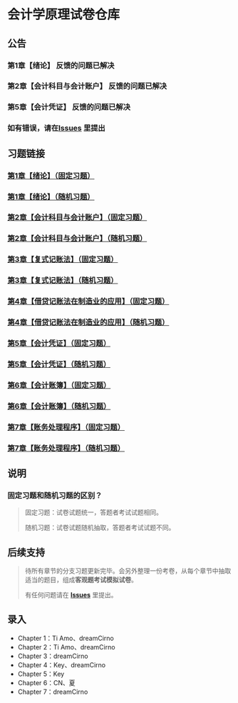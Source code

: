 # 会计学原理试卷仓库

## 公告
### 第1章【绪论】 反馈的问题已解决
### 第2章【会计科目与会计账户】 反馈的问题已解决
### 第5章【会计凭证】 反馈的问题已解决
### 如有错误，请在[Issues](https://github.com/dreamCirno/Princlples-of-Accounts/issues) 里提出

## 习题链接

### [第1章【绪论】（固定习题）](http://saishi.cnki.net/ddz/h6wWHz1cLt)
### [第1章【绪论】（随机习题）](http://saishi.cnki.net/ddz/9oqtudtgu5)
### [第2章【会计科目与会计账户】（固定习题）](http://saishi.cnki.net/ddz/kaxmcifxbl)
### [第2章【会计科目与会计账户】（随机习题）](http://saishi.cnki.net/ddz/nja28eDd3H)
### [第3章【复式记账法】（固定习题）](http://saishi.cnki.net/ddz/GVXrfEYeML)
### [第3章【复式记账法】（随机习题）](http://saishi.cnki.net/ddz/Q6IcBSlBhv)
### [第4章【借贷记账法在制造业的应用】（固定习题）](http://saishi.cnki.net/ddz/tguiqrsxlp)
### [第4章【借贷记账法在制造业的应用】（随机习题）](http://saishi.cnki.net/ddz/soEc0pWAP1)
### [第5章【会计凭证】（固定习题）](http://saishi.cnki.net/ddz/skuww2h5k5)
### [第5章【会计凭证】（随机习题）](http://saishi.cnki.net/ddz/0SWOlssJLo)
### [第6章【会计账簿】（固定习题）](http://saishi.cnki.net/ddz/v084tqyxlg)
### [第6章【会计账簿】（随机习题）](http://saishi.cnki.net/ddz/7chbnrutil)
### [第7章【账务处理程序】（固定习题）](http://saishi.cnki.net/ddz/6Tej4uPWQ3)
### [第7章【账务处理程序】（随机习题）](http://saishi.cnki.net/ddz/QXhREpg6LD)

## 说明

### 固定习题和随机习题的区别？

> 固定习题：试卷试题统一，答题者考试试题相同。
> 
> 随机习题：试卷试题随机抽取，答题者考试试题不同。

## 后续支持

> 待所有章节的分支习题更新完毕。会另外整理一份考卷，从每个章节中抽取适当的题目，组成**客观题考试模拟试卷**。
> 
> 有任何问题请在 **[Issues](https://github.com/dreamCirno/Princlples-of-Accounts/issues)** 里提出。

## 录入

* Chapter 1：Ti Amo、dreamCirno
* Chapter 2：Ti Amo、dreamCirno
* Chapter 3：dreamCirno
* Chapter 4：Key、dreamCirno
* Chapter 5：Key
* Chapter 6：CN、夏
* Chapter 7：dreamCirno
